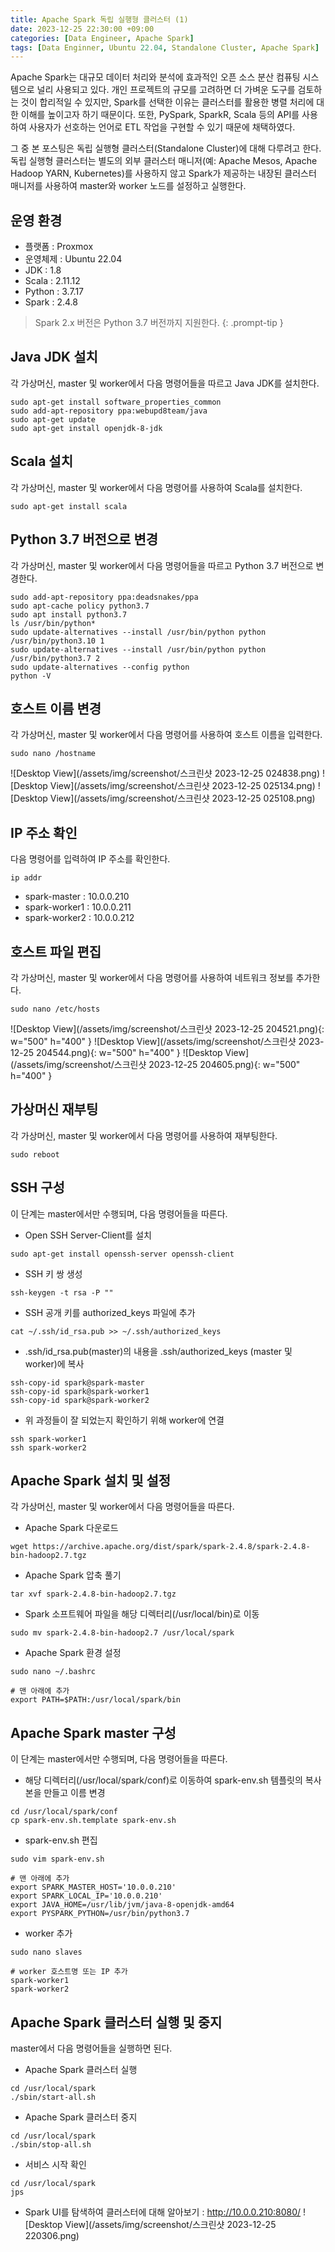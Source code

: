 ```yaml
---
title: Apache Spark 독립 실행형 클러스터 (1)
date: 2023-12-25 22:30:00 +09:00
categories: [Data Engineer, Apache Spark]
tags: [Data Enginner, Ubuntu 22.04, Standalone Cluster, Apache Spark]
---
```


Apache Spark는 대규모 데이터 처리와 분석에 효과적인 오픈 소스 분산 컴퓨팅 시스템으로 널리 사용되고 있다. 개인 프로젝트의 규모를 고려하면 더 가벼운 도구를 검토하는 것이 합리적일 수 있지만, Spark를 선택한 이유는 클러스터를 활용한 병렬 처리에 대한 이해를 높이고자 하기 때문이다. 또한, PySpark, SparkR, Scala 등의 API를 사용하여 사용자가 선호하는 언어로 ETL 작업을 구현할 수 있기 때문에 채택하였다.

그 중 본 포스팅은 독립 실행형 클러스터(Standalone Cluster)에 대해 다루려고 한다. 독립 실행형 클러스터는 별도의 외부 클러스터 매니저(예: Apache Mesos, Apache Hadoop YARN, Kubernetes)를 사용하지 않고 Spark가 제공하는 내장된 클러스터 매니저를 사용하여 master와 worker 노드를 설정하고 실행한다.

## **운영 환경**
- 플랫폼 : Proxmox
- 운영체제 : Ubuntu 22.04
- JDK : 1.8
- Scala : 2.11.12
- Python : 3.7.17
- Spark : 2.4.8

> Spark 2.x 버전은 Python 3.7 버전까지 지원한다.
{: .prompt-tip }

## **Java JDK 설치**
각 가상머신, master 및 worker에서 다음 명령어들을 따르고 Java JDK를 설치한다.

```shell
sudo apt-get install software_properties_common
sudo add-apt-repository ppa:webupd8team/java
sudo apt-get update
sudo apt-get install openjdk-8-jdk
```

## **Scala 설치**
각 가상머신, master 및 worker에서 다음 명령어를 사용하여 Scala를 설치한다.

```shell
sudo apt-get install scala
```

## **Python 3.7 버전으로 변경**
각 가상머신, master 및 worker에서 다음 명령어들을 따르고 Python 3.7 버전으로 변경한다.

```shell
sudo add-apt-repository ppa:deadsnakes/ppa
sudo apt-cache policy python3.7
sudo apt install python3.7
ls /usr/bin/python*
sudo update-alternatives --install /usr/bin/python python /usr/bin/python3.10 1
sudo update-alternatives --install /usr/bin/python python /usr/bin/python3.7 2
sudo update-alternatives --config python
python -V
```

## **호스트 이름 변경**
각 가상머신, master 및 worker에서 다음 명령어를 사용하여 호스트 이름을 입력한다.

```shell
sudo nano /hostname
```

![Desktop View](/assets/img/screenshot/스크린샷 2023-12-25 024838.png)
![Desktop View](/assets/img/screenshot/스크린샷 2023-12-25 025134.png)
![Desktop View](/assets/img/screenshot/스크린샷 2023-12-25 025108.png)

## **IP 주소 확인**
다음 명령어를 입력하여 IP 주소를 확인한다.

```shell
ip addr
```

- spark-master : 10.0.0.210
- spark-worker1 : 10.0.0.211
- spark-worker2 : 10.0.0.212

## **호스트 파일 편집**
각 가상머신, master 및 worker에서 다음 명령어를 사용하여 네트워크 정보를 추가한다.

```shell
sudo nano /etc/hosts
```

![Desktop View](/assets/img/screenshot/스크린샷 2023-12-25 204521.png){: w="500" h="400" }
![Desktop View](/assets/img/screenshot/스크린샷 2023-12-25 204544.png){: w="500" h="400" }
![Desktop View](/assets/img/screenshot/스크린샷 2023-12-25 204605.png){: w="500" h="400" }

## **가상머신 재부팅**
각 가상머신, master 및 worker에서 다음 명령어를 사용하여 재부팅한다.

```shell
sudo reboot
```

## **SSH 구성**
이 단계는 master에서만 수행되며, 다음 명령어들을 따른다.

- Open SSH Server-Client를 설치

```shell
sudo apt-get install openssh-server openssh-client
```

- SSH 키 쌍 생성

```shell
ssh-keygen -t rsa -P ""
```

- SSH 공개 키를 authorized_keys 파일에 추가

```shell
cat ~/.ssh/id_rsa.pub >> ~/.ssh/authorized_keys
```

- .ssh/id_rsa.pub(master)의 내용을 .ssh/authorized_keys (master 및 worker)에 복사

```shell
ssh-copy-id spark@spark-master
ssh-copy-id spark@spark-worker1
ssh-copy-id spark@spark-worker2
```

- 위 과정들이 잘 되었는지 확인하기 위해 worker에 연결

```shell
ssh spark-worker1
ssh spark-worker2
```

## **Apache Spark 설치 및 설정**
각 가상머신, master 및 worker에서 다음 명령어들을 따른다.

- Apache Spark 다운로드

```shell
wget https://archive.apache.org/dist/spark/spark-2.4.8/spark-2.4.8-bin-hadoop2.7.tgz
```

- Apache Spark 압축 풀기

```shell
tar xvf spark-2.4.8-bin-hadoop2.7.tgz
```

- Spark 소프트웨어 파일을 해당 디렉터리(/usr/local/bin)로 이동

```shell
sudo mv spark-2.4.8-bin-hadoop2.7 /usr/local/spark
```

- Apache Spark 환경 설정

```shell
sudo nano ~/.bashrc
```

```shell
# 맨 아래에 추가
export PATH=$PATH:/usr/local/spark/bin
```

## **Apache Spark master 구성**
이 단계는 master에서만 수행되며, 다음 명령어들을 따른다.

- 해당 디렉터리(/usr/local/spark/conf)로 이동하여 spark-env.sh 템플릿의 복사본을 만들고 이름 변경

```shell
cd /usr/local/spark/conf
cp spark-env.sh.template spark-env.sh
```

- spark-env.sh 편집

```shell
sudo vim spark-env.sh
```

```shell
# 맨 아래에 추가
export SPARK_MASTER_HOST='10.0.0.210'
export SPARK_LOCAL_IP='10.0.0.210'
export JAVA_HOME=/usr/lib/jvm/java-8-openjdk-amd64
export PYSPARK_PYTHON=/usr/bin/python3.7
```

- worker 추가

```shell
sudo nano slaves
```

```shell
# worker 호스트명 또는 IP 추가
spark-worker1
spark-worker2
```

## **Apache Spark 클러스터 실행 및 중지**
master에서 다음 명령어들을 실행하면 된다.

- Apache Spark 클러스터 실행

```shell
cd /usr/local/spark
./sbin/start-all.sh
```

- Apache Spark 클러스터 중지

```shell
cd /usr/local/spark
./sbin/stop-all.sh
```

- 서비스 시작 확인

```shell
cd /usr/local/spark
jps
```

- Spark UI를 탐색하여 클러스터에 대해 알아보기 : <http://10.0.0.210:8080/>
![Desktop View](/assets/img/screenshot/스크린샷 2023-12-25 220306.png)